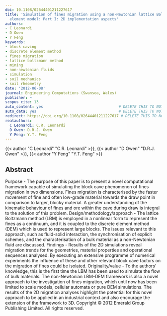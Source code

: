 ```yaml
---
doi: 10.1108/02644401211227617
title: 'Simulation of fines migration using a non-Newtonian lattice Boltzmann-discrete
  element model: Part I: 2D implementation aspects'
authors:
- C Leonardi
- D Owen
- Y Feng
keywords:
- block caving
- discrete element method
- fines migration
- lattice boltzmann method
- mining
- non-newtonian fluids
- simulation
- soil mechanics
- soil rheometry
date: '2012-06-08'
journal: Engineering Computations (Swansea, Wales)
publisher: ~
scopus_cite: 13
auto_content: yes                                  # DELETE THIS TO NOT AUTO GENERATE CONTENT
auto_data: yes                                     # DELETE THIS TO NOT AUTO GENERATE METADATA
redirect: https://doi.org/10.1108/02644401211227617 # DELETE THIS TO NOT REDIRECT
realauthors:
  C Leonardi: C.R. Leonardi
  D Owen: D.R.J. Owen
  Y Feng: Y.T. Feng
---
```

{{< author "C Leonardi" "C.R. Leonardi" >}}, {{< author "D Owen" "D.R.J. Owen" >}}, {{< author "Y Feng" "Y.T. Feng" >}}

## Abstract
Purpose - The purpose of this paper is to present a novel computational framework capable of simulating the block cave phenomenon of fines migration in two dimensions. Fines migration is characterised by the faster movement of fine and often low-grade material towards the draw point in comparison to larger, blocky material. A greater understanding of the kinematic behaviour of fines and ore within the cave during draw is integral to the solution of this problem. Design/methodology/approach - The lattice Boltzmann method (LBM) is employed in a nonlinear form to represent the fines as a continuum, and it is coupled to the discrete element method (DEM) which is used to represent large blocks. The issues relevant to this approach, such as fluid-solid interaction, the synchronisation of explicit schemes, and the characterisation of a bulk material as a non-Newtonian fluid are discussed. Findings - Results of the 2D simulations reveal migration trends for the geometries, material properties and operational sequences analysed. By executing an extensive programme of numerical experiments the influence of these and other relevant block cave factors on the migration of fines could be isolated. Originality/value - To the authors' knowledge, this is the first time the LBM has been used to simulate the flow of bulk materials. The non-Newtonian LBM-DEM framework is also a novel approach to the investigation of fines migration, which until now has been limited to scale models, cellular automata or pure DEM simulations. The results of the 2D migration analyses highlight the potential for this novel approach to be applied in an industrial context and also encourage the extension of the framework to 3D. Copyright © 2012 Emerald Group Publishing Limited. All rights reserved.
